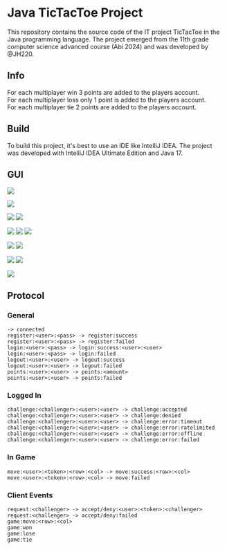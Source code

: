 # Java TicTacToe Project
This repository contains the source code of the IT project TicTacToe in the Java programming language. The project emerged from the 11th grade computer science advanced course (Abi 2024) and was developed by @JH220.

## Info
For each multiplayer win 3 points are added to the players account.<br>
For each multiplayer loss only 1 point is added to the players account.<br>
For each multiplayer tie 2 points are added to the players account.

## Build
To build this project, it's best to use an IDE like IntelliJ IDEA. The project was developed with IntelliJ IDEA Ultimate Edition and Java 17.

## GUI
![](img/connect.png)

![](img/login.png)

![](img/menu.png)
![](img/menu-user.png)

![](img/singleplayer-1.png)
![](img/singleplayer-2.png)
![](img/singleplayer-win.png)

![](img/multiplayer-1.png)
![](img/multiplayer-2.png)

![](img/multiplayer-3.png)
![](img/multiplayer-4.png)

![](img/multiplayer-5.png)
## Protocol
### General
```
-> connected
register:<user>:<pass> -> register:success
register:<user>:<pass> -> register:failed
login:<user>:<pass> -> login:success:<user>:<user>
login:<user>:<pass> -> login:failed
logout:<user>:<user> -> logout:success
logout:<user>:<user> -> logout:failed
points:<user>:<user> -> points:<amount>
points:<user>:<user> -> points:failed
```

### Logged In
```
challenge:<challenger>:<user>:<user> -> challenge:accepted
challenge:<challenger>:<user>:<user> -> challenge:denied
challenge:<challenger>:<user>:<user> -> challenge:error:timeout
challenge:<challenger>:<user>:<user> -> challenge:error:ratelimited
challenge:<challenger>:<user>:<user> -> challenge:error:offline
challenge:<challenger>:<user>:<user> -> challenge:error:failed
```

### In Game
```
move:<user>:<token>:<row>:<col> -> move:success:<row>:<col>
move:<user>:<token>:<row>:<col> -> move:failed
```

### Client Events
```
request:<challenger> -> accept/deny:<user>:<token>:<challenger>
request:<challenger> -> accept/deny:failed
game:move:<row>:<col>
game:won
game:lose
game:tie
```